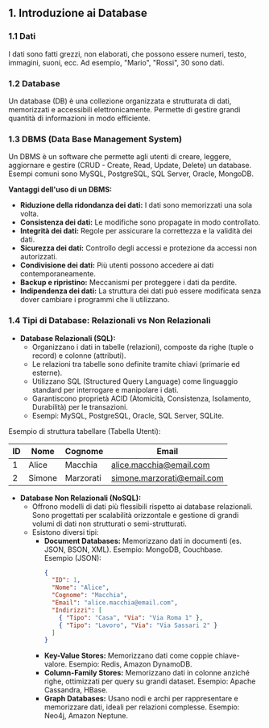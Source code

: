 ## **1. Introduzione ai Database**

### **1.1 Dati**

I dati sono fatti grezzi, non elaborati, che possono essere numeri, testo, immagini, suoni, ecc. Ad esempio, "Mario", "Rossi", 30 sono dati.

### **1.2 Database**

Un database (DB) è una collezione organizzata e strutturata di dati, memorizzati e accessibili elettronicamente. Permette di gestire grandi quantità di informazioni in modo efficiente.

### **1.3 DBMS (Data Base Management System)**

Un DBMS è un software che permette agli utenti di creare, leggere, aggiornare e gestire (CRUD - Create, Read, Update, Delete) un database. Esempi comuni sono MySQL, PostgreSQL, SQL Server, Oracle, MongoDB.

**Vantaggi dell'uso di un DBMS:**

- **Riduzione della ridondanza dei dati:** I dati sono memorizzati una sola volta.
- **Consistenza dei dati:** Le modifiche sono propagate in modo controllato.
- **Integrità dei dati:** Regole per assicurare la correttezza e la validità dei dati.
- **Sicurezza dei dati:** Controllo degli accessi e protezione da accessi non autorizzati.
- **Condivisione dei dati:** Più utenti possono accedere ai dati contemporaneamente.
- **Backup e ripristino:** Meccanismi per proteggere i dati da perdite.
- **Indipendenza dei dati:** La struttura dei dati può essere modificata senza dover cambiare i programmi che li utilizzano.

### **1.4 Tipi di Database: Relazionali vs Non Relazionali**

- **Database Relazionali (SQL):**
  - Organizzano i dati in tabelle (relazioni), composte da righe (tuple o record) e colonne (attributi).
  - Le relazioni tra tabelle sono definite tramite chiavi (primarie ed esterne).
  - Utilizzano SQL (Structured Query Language) come linguaggio standard per interrogare e manipolare i dati.
  - Garantiscono proprietà ACID (Atomicità, Consistenza, Isolamento, Durabilità) per le transazioni.
  - Esempi: MySQL, PostgreSQL, Oracle, SQL Server, SQLite.

Esempio di struttura tabellare (Tabella Utenti):

| ID | Nome   | Cognome | Email                  |
|----|--------|---------|------------------------|
| 1  | Alice  | Macchia   | alice.macchia@email.com  |
| 2  | Simone  | Marzorati | simone.marzorati@email.com |

- **Database Non Relazionali (NoSQL):**
  - Offrono modelli di dati più flessibili rispetto ai database relazionali. Sono progettati per scalabilità orizzontale e gestione di grandi volumi di dati non strutturati o semi-strutturati.
  - Esistono diversi tipi:
    - **Document Databases:** Memorizzano dati in documenti (es. JSON, BSON, XML). Esempio: MongoDB, Couchbase.  
      Esempio (JSON):  
      ```json
      {
        "ID": 1,
        "Nome": "Alice",
        "Cognome": "Macchia",
        "Email": "alice.macchia@email.com",
        "Indirizzi": [
          { "Tipo": "Casa", "Via": "Via Roma 1" },
          { "Tipo": "Lavoro", "Via": "Via Sassari 2" }
        ]
      }
      ```
    - **Key-Value Stores:** Memorizzano dati come coppie chiave-valore. Esempio: Redis, Amazon DynamoDB.
    - **Column-Family Stores:** Memorizzano dati in colonne anziché righe, ottimizzati per query su grandi dataset. Esempio: Apache Cassandra, HBase.
    - **Graph Databases:** Usano nodi e archi per rappresentare e memorizzare dati, ideali per relazioni complesse. Esempio: Neo4j, Amazon Neptune.
